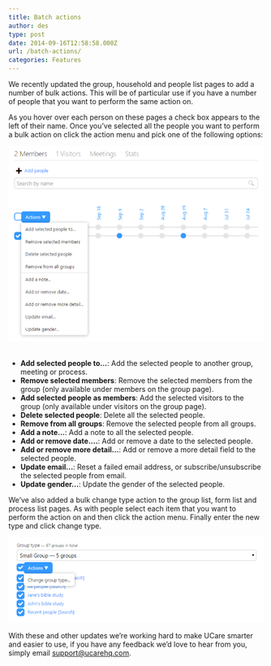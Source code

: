 ```yaml
---
title: Batch actions
author: des
type: post
date: 2014-09-16T12:58:58.000Z
url: /batch-actions/
categories: Features
---
```


We recently updated the group, household and people list pages to add a number of bulk actions. This will be of particular use if you have a number of people that you want to perform the same action on.

As you hover over each person on these pages a check box appears to the left of their name. Once you’ve selected all the people you want to perform a bulk action on click the action menu and pick one of the following options:

![](bulk-people.png) 

*   **Add selected people to...**: Add the selected people to another group, meeting or process.
*   **Remove selected members**: Remove the selected members from the group (only available under members on the group page).
*   **Add selected people as members**: Add the selected visitors to the group (only available under visitors on the group page).
*   **Delete selected people**: Delete all the selected people.
*   **Remove from all groups**: Remove the selected people from all groups.
*   **Add a note...**: Add a note to all the selected people.
*   **Add or remove date....**: Add or remove a date to the selected people.
*   **Add or remove more detail...**: Add or remove a more detail field to the selected people.
*   **Update email...**: Reset a failed email address, or subscribe/unsubscribe the selected people from email.
*   **Update gender...**: Update the gender of the selected people.

  
We’ve also added a bulk change type action to the group list, form list and process list pages. As with people select each item that you want to perform the action on and then click the action menu. Finally enter the new type and click change type.

![](bulk-change-type.png)

  
With these and other updates we’re working hard to make UCare smarter and easier to use, if you have any feedback we’d love to hear from you, simply email support@ucarehq.com.